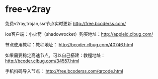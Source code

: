 # free-v2ray
免费v2ray,trojan,ssr节点实时更新  http://free.bcoderss.com/

ios客户端：小火箭（shadowrocket）购买地址：http://appleid.clbug.com/

节点使用教程：教程地址： http://bcoder.clbug.com/40746.html

如果需要稳定高速节点，可以自己搭建：教程地址： http://bcoder.clbug.com/34557.html

手机扫码导入节点： http://free.bcoderss.com/qrcode.html
